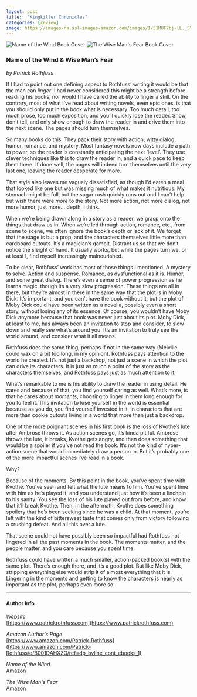 ```yaml
---
layout: post
title:  "Kingkiller Chronicles"
categories: [review]
image: https://images-na.ssl-images-amazon.com/images/I/51MUF7bj-lL._SY346_.jpg
---
```


<img class="sm-img" alt="Name of the Wind Book Cover" src="https://images-na.ssl-images-amazon.com/images/I/51MUF7bj-lL._SY346_.jpg" /> 
<img class="sm-img" alt="The Wise Man's Fear Book Cover" src="https://images-na.ssl-images-amazon.com/images/I/51qKDJ8lPeL._SY346_.jpg" /> 

### Name of the Wind & Wise Man’s Fear
_by Patrick Rothfuss_

<!--start-->

If I had to point out one defining aspect to Rothfuss’ writing it would be that the man can _linger_.  I had never considered this might be a strength before reading his books, nor would I have called the ability to linger a skill.  On the contrary, most of what I’ve read about writing novels, even epic ones, is that you should only put in the book what is necessary.  Too much detail, too much prose, too much exposition, and you’ll quickly lose the reader.  Show, don’t tell, and only show enough to draw the reader in and drive them into the next scene.  The pages should turn themselves.

So many books do this. They pack their story with action, witty dialog, humor, romance, and mystery.  Most fantasy novels now days include a path to power, so the reader is constantly anticipating the next ‘level’.  They use clever techniques like this to draw the reader in, and a quick pace to keep them there. If done well, the pages will indeed turn themselves until the very last one, leaving the reader desperate for more. 

That style also leaves me vaguely dissatisfied, as though I'd eaten a meal that looked like one but was missing much of what makes it nutritious. My stomach might be full, but the sugar rush quickly runs out and I can’t help but wish there were _more_ to the story.  Not more action, not more dialog, not more humor, just more… depth, I think.

<!--more-->

When we’re being drawn along in a story as a reader, we grasp onto the things that draw us in.  When we’re led through action, romance, etc., from scene to scene, we often ignore the book’s depth or lack of it.  We forget that the stage is but a prop, and the characters themselves little more than cardboard cutouts.  It’s a magician’s gambit.  Distract us so that we don’t notice the sleight of hand.  It usually works, but while the pages turn we, or at least I, find myself increasingly malnourished.

To be clear, Rothfuss’ work has most of those things I mentioned.  A mystery to solve.  Action and suspense.  Romance, as dysfunctional as it is.  Humor, and some great dialog.  There’s even a sense of power progression as he learns magic, though its a very slow progression.  These things are all in there, but they’re almost in there in the same way that the plot is in Moby Dick.  It’s important, and you can’t have the book without it, but the plot of Moby Dick could have been written as a novella, possibly even a short story, without losing any of its essence.  Of course, you wouldn’t have Moby Dick anymore because that book was never just about its plot.  Moby Dick, at least to me, has always been an invitation to stop and consider, to slow down and really _see_ what’s around you.  It’s an invitation to truly see the world around, and consider what it all means.

Rothfuss does the same thing, perhaps if not in the same way (Melville could wax on a bit too long, in my opinion).  Rothfuss pays attention to the world he created.  It’s not just a backdrop, not just a scene in which the plot can drive its characters.  It is just as much a point of the story as the characters themselves, and Rothfuss pays just as much attention to it.  

What’s remarkable to me is his ability to draw the reader in using detail.  He cares and because of that, you find yourself caring as well.  What’s more, is that he cares about _moments_, choosing to linger in them long enough for you to feel it.  This invitation to lose yourself in the world is essential because as you do, you find yourself invested in it, in characters that are more than cookie cutouts living in a world that more than just a backdrop.

One of the more poignant scenes in his first book is the loss of Kvothe’s lute after Ambrose throws it.  As action scenes go, it’s kinda pitiful.  Ambrose throws the lute, it breaks, Kvothe gets angry, and then does something that would be a spoiler if you’ve not read the book.  It’s not the kind of hyper-action scene that would immediately draw a person in.  But it’s probably one of the more impactful scenes I’ve read in a book.  

Why?

Because of the moments.  By this point in the book, you’ve spent time with Kvothe.  You've seen and felt what the lute means to him.  You’ve spent time with him as he’s played it, and you understand just how it’s been a linchpin to his sanity.  You see the loss of his lute played out from before, and know that it’ll break Kvothe.  Then, in the aftermath, Kvothe does something spoilery that he’s been seeking since he was a child.  At that moment, you’re left with the kind of bittersweet taste that comes only from victory following a crushing defeat.  And all this over a lute.

That scene could not have possibly been so impactful had Rothfuss not lingered in all the past moments in the book.  The moments matter, and the people matter, and you care because you spent time.  

Rothfuss could have written a much smaller, action-packed book(s) with the same plot.  There’s enough there, and it’s a good plot.  But like Moby Dick, stripping everything else would strip it of almost everything that it is.  Lingering in the moments and getting to know the characters is nearly as important as the plot, perhaps even more so.

----


#### Author Info

*Website*  
[https://www.patrickrothfuss.com](https://www.patrickrothfuss.com)

*Amazon Author's Page*  
[https://www.amazon.com/Patrick-Rothfuss](https://www.amazon.com/Patrick-Rothfuss/e/B001DAHXZQ/ref=dp_byline_cont_ebooks_1)

*Name of the Wind*  
[Amazon](https://www.amazon.com/gp/product/B0010SKUYM/ref=dbs_a_def_rwt_bibl_vppi_i0)

*The Wise Man's Fear*  
[Amazon](https://www.amazon.com/gp/product/B00475AYJQ/ref=dbs_a_def_rwt_bibl_vppi_i1)